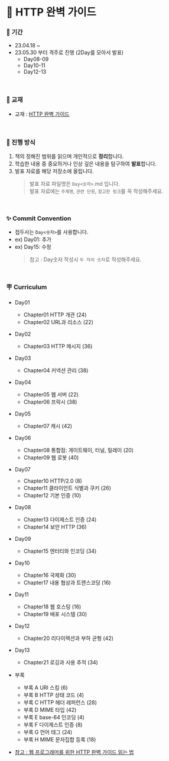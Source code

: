 # 📖 HTTP 완벽 가이드

### 📅 기간

- 23.04.18 ~ 
- 23.05.30 부터 격주로 진행 (2Day를 모아서 발표)
  - Day08-09
  - Day10-11
  - Day12-13

<br />

### 📔 교재

- 교재 : [HTTP 완벽 가이드](http://www.yes24.com/Product/Goods/15381085)

<br />

### 📌 진행 방식

1. 책의 정해진 범위를 읽으며 개인적으로 **정리**합니다.
2. 학습한 내용 중 중요하거나 인상 깊은 내용을 탐구하여 **발표**합니다.
3. 발표 자료를 해당 저장소에 올립니다.
   > 발표 자료 파일명은 `Day<숫자>`.md 입니다.   
   > 발표 자료에는 `주제명`, `관련 단원`, `참고한 링크`를 꼭 작성해주세요.

<br />

### ✨ Commit Convention

- 접두사는 `Day<숫자>`를 사용합니다.
- ex) Day01: 추가
- ex) Day15: 수정
   > 참고 : Day숫자 작성시 `두 자리 숫자`로 작성해주세요.

<br />

### 🪧 Curriculum

- Day01
  - Chapter01 HTTP 개관 (24)
  - Chapter02 URL과 리소스 (22)
- Day02
  - Chapter03 HTTP 메시지 (36)
- Day03
  - Chapter04 커넥션 관리 (38)
- Day04
  - Chapter05 웹 서버 (22)
  - Chapter06 프락시 (38)
- Day05
  - Chapter07 캐시 (42)
- Day06
  - Chapter08 통합점: 게이트웨이, 터널, 릴레이 (20)
  - Chapter09 웹 로봇 (40)
- Day07
  - Chapter10 HTTP/2.0 (8)
  - Chapter11 클라이언트 식별과 쿠키 (26)
  - Chapter12 기본 인증 (10)
- Day08
  - Chapter13 다이제스트 인증 (24)
  - Chapter14 보안 HTTP (36)
- Day09
  - Chapter15 엔터티와 인코딩 (34)
- Day10
  - Chapter16 국제화 (30)
  - Chapter17 내용 협상과 트랜스코딩 (16)
- Day11
  - Chapter18 웹 호스팅 (16)
  - Chapter19 배포 시스템 (30)
- Day12
  - Chapter20 리다이렉션과 부하 균형 (42)
- Day13
  - Chapter21 로깅과 사용 추적 (34)
- 부록
  - 부록 A URI 스킴 (6)
  - 부록 B HTTP 상태 코드 (4)
  - 부록 C HTTP 헤더 레퍼런스 (28)
  - 부록 D MIME 타입 (42)
  - 부록 E base-64 인코딩 (4)
  - 부록 F 다이제스트 인증 (8)
  - 부록 G 언어 태그 (24)
  - 부록 H MIME 문자집합 등록 (18)
- [참고 : 웹 프로그래머를 위한 HTTP 완벽 가이드 읽는 법](https://blog.npcode.com/2015/06/07/웹-프로그래머를-위한-http-완벽-가이드-읽는-법/)

  <br />
